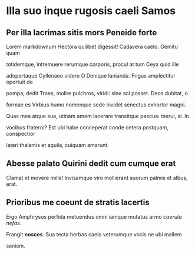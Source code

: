 # Illa suo inque rugosis caeli Samos

## Per illa lacrimas sitis mors Peneide forte

Lorem markdownum Hectora quilibet digessit! Cadavera caelo. Gemitu quam
totidemque, intremuere rerumque corporis, procul at tum Ceyx quid ille
adopertaque Cyllenaeo videre O Denique lanianda. Frigus amplectitur oportuit de
pompa, dedit Troes, molire pulchros, viridi: sine sol posset. Deos dubitat, o
formae es Virbius humo nomenque sede invidet senectus exhortor magni.

Quas mea atque sua, utinam amem lacerare transitque pascua: merui, si. In
vocibus fraterni? Est ubi habe conceperat conde cetera postquam, conspectior
lateri thalamis et aquila, cuiquam amarunt.

## Abesse palato Quirini dedit cum cumque erat

Clamat et movere mille! Invisamque viro mollierant suorum palmis et albus, erat.

## Prioribus me coeunt de stratis lacertis

Ergo Amphrysos perfida metuendus omni iamque mutatus armo *caerula nefas*.
Frangit **nosces**. Sua tecta herbas caelo veterumque vocis ne ubi mallem
saniem.